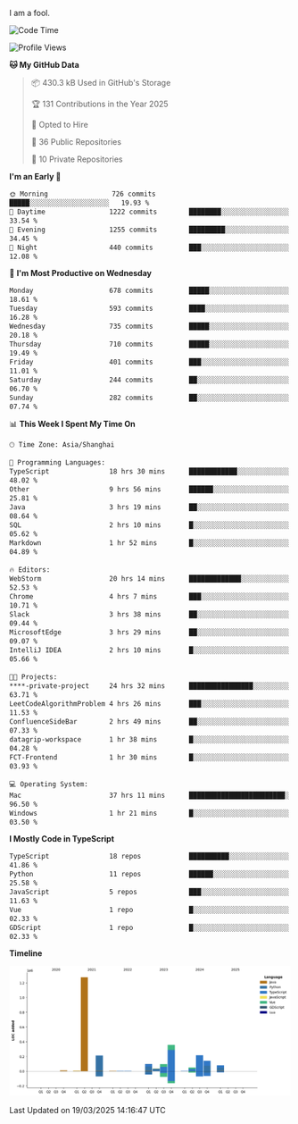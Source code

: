 I am a fool.

<!--START_SECTION:waka-->
![Code Time](http://img.shields.io/badge/Code%20Time-2%2C749%20hrs-blue)

![Profile Views](http://img.shields.io/badge/Profile%20Views-7-blue)

**🐱 My GitHub Data** 

> 📦 430.3 kB Used in GitHub's Storage 
 > 
> 🏆 131 Contributions in the Year 2025
 > 
> 💼 Opted to Hire
 > 
> 📜 36 Public Repositories 
 > 
> 🔑 10 Private Repositories 
 > 
**I'm an Early 🐤** 

```text
🌞 Morning                726 commits         █████░░░░░░░░░░░░░░░░░░░░   19.93 % 
🌆 Daytime                1222 commits        ████████░░░░░░░░░░░░░░░░░   33.54 % 
🌃 Evening                1255 commits        █████████░░░░░░░░░░░░░░░░   34.45 % 
🌙 Night                  440 commits         ███░░░░░░░░░░░░░░░░░░░░░░   12.08 % 
```
📅 **I'm Most Productive on Wednesday** 

```text
Monday                   678 commits         █████░░░░░░░░░░░░░░░░░░░░   18.61 % 
Tuesday                  593 commits         ████░░░░░░░░░░░░░░░░░░░░░   16.28 % 
Wednesday                735 commits         █████░░░░░░░░░░░░░░░░░░░░   20.18 % 
Thursday                 710 commits         █████░░░░░░░░░░░░░░░░░░░░   19.49 % 
Friday                   401 commits         ███░░░░░░░░░░░░░░░░░░░░░░   11.01 % 
Saturday                 244 commits         ██░░░░░░░░░░░░░░░░░░░░░░░   06.70 % 
Sunday                   282 commits         ██░░░░░░░░░░░░░░░░░░░░░░░   07.74 % 
```


📊 **This Week I Spent My Time On** 

```text
🕑︎ Time Zone: Asia/Shanghai

💬 Programming Languages: 
TypeScript               18 hrs 30 mins      ████████████░░░░░░░░░░░░░   48.02 % 
Other                    9 hrs 56 mins       ██████░░░░░░░░░░░░░░░░░░░   25.81 % 
Java                     3 hrs 19 mins       ██░░░░░░░░░░░░░░░░░░░░░░░   08.64 % 
SQL                      2 hrs 10 mins       █░░░░░░░░░░░░░░░░░░░░░░░░   05.62 % 
Markdown                 1 hr 52 mins        █░░░░░░░░░░░░░░░░░░░░░░░░   04.89 % 

🔥 Editors: 
WebStorm                 20 hrs 14 mins      █████████████░░░░░░░░░░░░   52.53 % 
Chrome                   4 hrs 7 mins        ███░░░░░░░░░░░░░░░░░░░░░░   10.71 % 
Slack                    3 hrs 38 mins       ██░░░░░░░░░░░░░░░░░░░░░░░   09.44 % 
MicrosoftEdge            3 hrs 29 mins       ██░░░░░░░░░░░░░░░░░░░░░░░   09.07 % 
IntelliJ IDEA            2 hrs 10 mins       █░░░░░░░░░░░░░░░░░░░░░░░░   05.66 % 

🐱‍💻 Projects: 
****-private-project     24 hrs 32 mins      ████████████████░░░░░░░░░   63.71 % 
LeetCodeAlgorithmProblem 4 hrs 26 mins       ███░░░░░░░░░░░░░░░░░░░░░░   11.53 % 
ConfluenceSideBar        2 hrs 49 mins       ██░░░░░░░░░░░░░░░░░░░░░░░   07.33 % 
datagrip-workspace       1 hr 38 mins        █░░░░░░░░░░░░░░░░░░░░░░░░   04.28 % 
FCT-Frontend             1 hr 30 mins        █░░░░░░░░░░░░░░░░░░░░░░░░   03.93 % 

💻 Operating System: 
Mac                      37 hrs 11 mins      ████████████████████████░   96.50 % 
Windows                  1 hr 21 mins        █░░░░░░░░░░░░░░░░░░░░░░░░   03.50 % 
```

**I Mostly Code in TypeScript** 

```text
TypeScript               18 repos            ██████████░░░░░░░░░░░░░░░   41.86 % 
Python                   11 repos            ██████░░░░░░░░░░░░░░░░░░░   25.58 % 
JavaScript               5 repos             ███░░░░░░░░░░░░░░░░░░░░░░   11.63 % 
Vue                      1 repo              █░░░░░░░░░░░░░░░░░░░░░░░░   02.33 % 
GDScript                 1 repo              █░░░░░░░░░░░░░░░░░░░░░░░░   02.33 % 
```



**Timeline**

![Lines of Code chart](https://raw.githubusercontent.com/VeejaLiu/VeejaLiu/master/assets/bar_graph.png)


 Last Updated on 19/03/2025 14:16:47 UTC
<!--END_SECTION:waka-->
